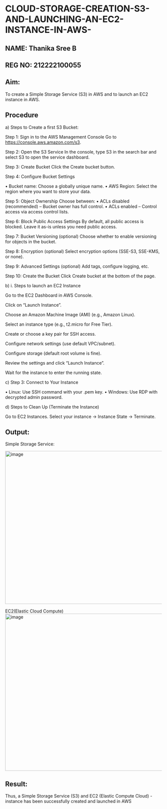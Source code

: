 # CLOUD-STORAGE-CREATION-S3-AND-LAUNCHING-AN-EC2-INSTANCE-IN-AWS-

## NAME: Thanika Sree B
## REG NO: 212222100055

## Aim:
To create a Simple Storage Service (S3) in AWS and to launch an EC2 instance in AWS.

## Procedure

a) Steps to Create a first S3 Bucket:

Step 1: Sign in to the AWS Management Console Go to https://console.aws.amazon.com/s3.

Step 2: Open the S3 Service In the console, type S3 in the search bar and select S3 to open the service dashboard.

Step 3: Create Bucket Click the Create bucket button.

Step 4: Configure Bucket Settings

• Bucket name: Choose a globally unique name. • AWS Region: Select the region where you want to store your data.

Step 5: Object Ownership Choose between: ▪ ACLs disabled (recommended) – Bucket owner has full control. ▪ ACLs enabled – Control access via access control lists.

Step 6: Block Public Access Settings By default, all public access is blocked. Leave it as-is unless you need public access.

Step 7: Bucket Versioning (optional) Choose whether to enable versioning for objects in the bucket.

Step 8: Encryption (optional) Select encryption options (SSE-S3, SSE-KMS, or none).

Step 9: Advanced Settings (optional) Add tags, configure logging, etc.

Step 10: Create the Bucket Click Create bucket at the bottom of the page.

b) i. Steps to launch an EC2 Instance

Go to the EC2 Dashboard in AWS Console.

Click on “Launch Instance”.

Choose an Amazon Machine Image (AMI) (e.g., Amazon Linux).

Select an instance type (e.g., t2.micro for Free Tier).

Create or choose a key pair for SSH access.

Configure network settings (use default VPC/subnet).

Configure storage (default root volume is fine).

Review the settings and click “Launch Instance”.

Wait for the instance to enter the running state.

c) Step 3: Connect to Your Instance

• Linux: Use SSH command with your .pem key. • Windows: Use RDP with decrypted admin password.

d) Steps to Clean Up (Terminate the Instance)

Go to EC2 Instances. Select your instance → Instance State → Terminate.

## Output:
Simple Storage Service:

<img width="928" height="491" alt="image" src="https://github.com/user-attachments/assets/2ecfb3fd-9854-46bd-9070-03dba06316e6" />

EC2(Elastic Cloud Compute)
<img width="883" height="504" alt="image" src="https://github.com/user-attachments/assets/42de0db9-aa80-462d-b5a0-7a12a9b03a37" />

## Result:
Thus, a Simple Storage Service (S3) and EC2 (Elastic Compute Cloud) - instance has been successfully created and launched in AWS
